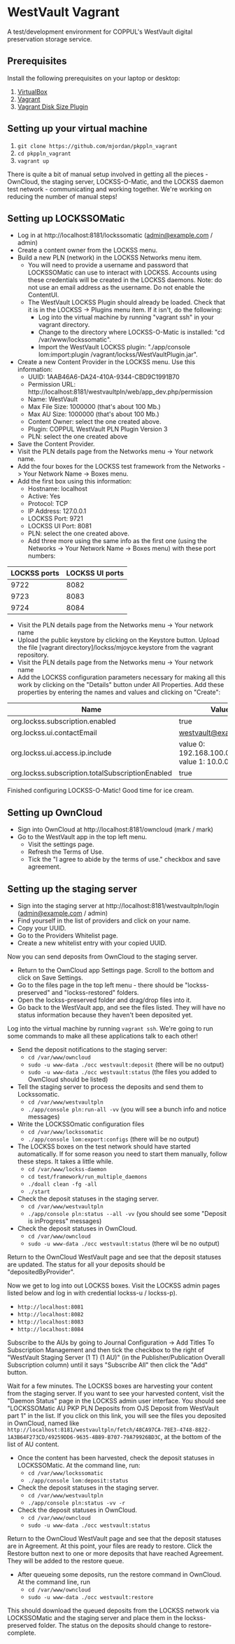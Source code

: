 # WestVault Vagrant

A test/development environment for COPPUL's WestVault digital preservation storage service.

## Prerequisites

Install the following prerequisites on your laptop or desktop:

1. [VirtualBox](https://www.virtualbox.org/)
2. [Vagrant](http://www.vagrantup.com/)
3. [Vagrant Disk Size Plugin](https://github.com/sprotheroe/vagrant-disksize)

## Setting up your virtual machine

1. `git clone https://github.com/mjordan/pkppln_vagrant`
2. `cd pkppln_vagrant`
3. `vagrant up`

There is quite a bit of manual setup involved in getting all the pieces - OwnCloud, the staging server, LOCKSS-O-Matic, and the LOCKSS daemon test network - communicating and working together. We're working on reducing the number of manual steps!

## Setting up LOCKSSOMatic

* Log in at http://localhost:8181/lockssomatic (admin@example.com / admin)
* Create a content owner from the LOCKSS menu.
* Build a new PLN (network) in the LOCKSS Networks menu item.
  * You will need to provide a username and password that LOCKSSOMatic can use to interact with LOCKSS. Accounts using these credentials will be created in the LOCKSS daemons. Note: do not use an email address as the username. Do not enable the ContentUI.
  * The WestVault LOCKSS Plugin should already be loaded. Check that it is in the LOCKSS -> Plugins menu item. If it isn't, do the following:
    * Log into the virtual machine by running "vagrant ssh" in your vagrant directory.
    * Change to the directory where LOCKSS-O-Matic is installed: "cd /var/www/lockssomatic".
    * Import the WestVault LOCKSS plugin: "./app/console lom:import:plugin /vagrant/lockss/WestVaultPlugin.jar".
* Create a new Content Provider in the LOCKSS menu. Use this information:
  * UUID: 1AAB46A6-DA24-410A-9344-CBD9C1991B70
  * Permission URL: http://localhost:8181/westvaultpln/web/app_dev.php/permission
  * Name: WestVault
  * Max File Size: 1000000 (that's about 100 Mb.)
  * Max AU Size: 1000000 (that's about 100 Mb.)
  * Content Owner: select the one created above.
  * Plugin: COPPUL WestVault PLN Plugin Version 3
  * PLN: select the one created above
* Save the Content Provider.
* Visit the PLN details page from the Networks menu -> Your network name.
* Add the four boxes for the LOCKSS test framework from the Networks -> Your Network Name -> Boxes menu.
* Add the first box using this information:
  * Hostname: localhost
  * Active: Yes
  * Protocol: TCP
  * IP Address: 127.0.0.1
  * LOCKSS Port: 9721
  * LOCKSS UI Port: 8081
  * PLN: select the one created above.
  * Add three more using the same info as the first one (using the Networks -> Your Network Name -> Boxes menu) with these port numbers:

LOCKSS ports | LOCKSS UI ports
--- | ---
9722 | 8082
9723 | 8083
9724 | 8084

* Visit the PLN details page from the Networks menu -> Your network name
* Upload the public keystore by clicking on the Keystore button. Upload the file [vagrant directory]/lockss/mjoyce.keystore from the vagrant repository.
* Visit the PLN details page from the Networks menu -> Your network name
* Add the LOCKSS configuration parameters necessary for making all this work by clicking on the "Details" button under All Properties. Add these properties by entering the names and values and clicking on "Create":

Name | Value
--- | ---
org.lockss.subscription.enabled | true
org.lockss.ui.contactEmail | westvault@example.com
org.lockss.ui.access.ip.include | value 0: 192.168.100.0.24, value 1: 10.0.0.0/8
org.lockss.subscription.totalSubscriptionEnabled | true


Finished configuring LOCKSS-O-Matic! Good time for ice cream.

## Setting up OwnCloud

* Sign into OwnCloud at http://localhost:8181/owncloud (mark / mark)
* Go to the WestVault app in the top left menu.
  * Visit the settings page.
  * Refresh the Terms of Use.
  * Tick the "I agree to abide by the terms of use." checkbox and save agreement.

## Setting up the staging server

* Sign into the staging server at http://localhost:8181/westvaultpln/login (admin@example.com / admin)
* Find yourself in the list of providers and click on your name.
* Copy your UUID.
* Go to the Providers Whitelist page.
* Create a new whitelist entry with your copied UUID.

Now you can send deposits from OwnCloud to the staging server.

* Return to the OwnCloud app Settings page. Scroll to the bottom and click on Save Settings.
* Go to the files page in the top left menu - there should be "lockss-preserved" and "lockss-restored" folders.
* Open the lockss-preserved folder and drag/drop files into it.
* Go back to the WestVault app, and see the files listed. They will have no status information because they haven't been deposited yet.

Log into the virtual machine by running `vagrant ssh`. We're going to run some commands to make all these applications talk to each other!

* Send the deposit notifications to the staging server:
  * `cd /var/www/owncloud`
  * `sudo -u www-data ./occ westvault:deposit` (there will be no output)
  * `sudo -u www-data ./occ westvault:status` (the files you added to OwnCloud should be listed)
* Tell the staging server to process the deposits and send them to Lockssomatic.
  * `cd /var/www/westvaultpln`
  * `./app/console pln:run-all -vv` (you will see a bunch info and notice messages)
* Write the LOCKSSOmatic configuration files
  * `cd /var/www/lockssomatic`
  * `./app/console lom:export:configs` (there will be no output)
* The LOCKSS boxes on the test network should have started automatically. If for some reason you need to start them manually, follow these steps. It takes a little while.
  * `cd /var/www/lockss-daemon`
  * `cd test/framework/run_multiple_daemons`
  * `./doall clean -fg -all`
  * `./start`
* Check the deposit statuses in the staging server.
  * `cd /var/www/westvaultpln`
  * `./app/console pln:status --all -vv` (you should see some "Deposit is inProgress" messages)
* Check the deposit statuses in OwnCloud.
  * `cd /var/www/owncloud`
  * `sudo -u www-data ./occ westvault:status` (there wil be no output)

Return to the OwnCloud WestVault page and see that the deposit statuses are updated. The status for all your deposits should be "depositedByProvider".

Now we get to log into out LOCKSS boxes. Visit the LOCKSS admin pages listed below and log in with credential lockss-u / lockss-p).

* `http://localhost:8081`
* `http://localhost:8082`
* `http://localhost:8083`
* `http://localhost:8084`

Subscribe to the AUs by going to Journal Configuration -> Add Titles To Subscription Management and then tick the checkbox to the right of "WestVault Staging Server (1 T) (1 AU)" (in the Publisher/Publication Overall Subscription column) until it says "Subscribe All" then click the "Add" button.

Wait for a few minutes. The LOCKSS boxes are harvesting your content from the staging server. If you want to see your harvested content, visit the "Daemon Status" page in the LOCKSS admin user interface. You should see "LOCKSSOMatic AU PKP PLN Deposits from OJS Deposit from WestVault part 1" in the list. If you click on this link, you will see the files you deposited in OwnCloud, named like `http://localhost:8181/westvaultpln/fetch/48CA97CA-78E3-4748-8822-1A3B64F273CD/49259DD6-9635-4B89-B707-79A79926BD3C`, at the bottom of the list of AU content.

* Once the content has been harvested, check the deposit statuses in LOCKSSOMatic. At the command line, run:
  * `cd /var/www/lockssomatic`
  * `./app/console lom:deposit:status`
* Check the deposit statuses in the staging server.
  * `cd /var/www/westvaultpln`
  * `./app/console pln:status -vv -r`
* Check the deposit statuses in OwnCloud.
  * `cd /var/www/owncloud`
  * `sudo -u www-data ./occ westvault:status`

Return to the OwnCloud WestVault page and see that the deposit statuses are in Agreement. At this point, your files are ready to restore. Click the Restore button next to one or more deposits that have reached Agreement. They will be added to the restore queue.

* After queueing some deposits, run the restore command in OwnCloud. At the command line, run
  * `cd /var/www/owncloud`
  * `sudo -u www-data ./occ westvault:restore`

This should download the queued deposits from the LOCKSS network via LOCKSSOMatic and the staging server and place them in the lockss-preserved folder. The status on the deposits should change to restore-complete. 
